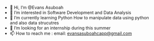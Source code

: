 - 👋 Hi, I’m @Evans Asuboah
- 👀 I’m interested in Software Development and Data Analysis
- 🌱 I’m currently learning Python How to manipulate data using python and also data strucutres
- 💞️ I’m looking for an internship during this summer
- 📫 How to reach me : email: evansasuboahcapp@gmail.com

<!---
EvansAsuboahStetson/EvansAsuboahStetson is a ✨ special ✨ repository because its `README.md` (this file) appears on your GitHub profile.
You can click the Preview link to take a look at your changes.
--->
